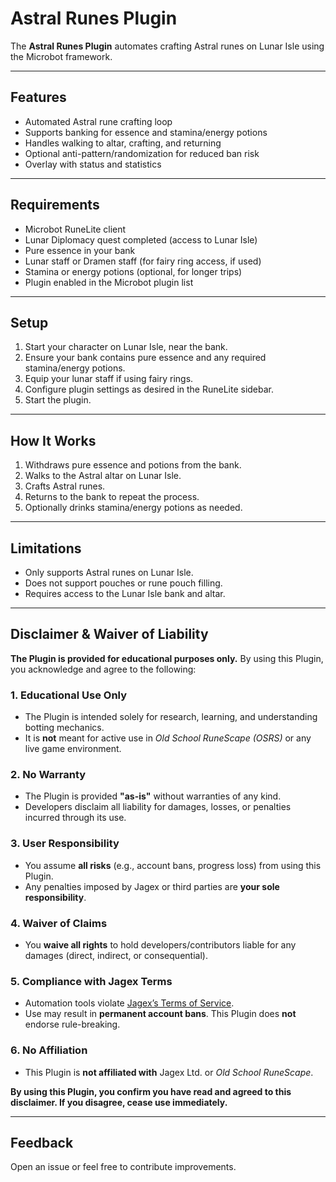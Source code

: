 ﻿# Astral Runes Plugin

The **Astral Runes Plugin** automates crafting Astral runes on Lunar Isle using the Microbot framework.

---

## Features

- Automated Astral rune crafting loop
- Supports banking for essence and stamina/energy potions
- Handles walking to altar, crafting, and returning
- Optional anti-pattern/randomization for reduced ban risk
- Overlay with status and statistics

---

## Requirements

- Microbot RuneLite client
- Lunar Diplomacy quest completed (access to Lunar Isle)
- Pure essence in your bank
- Lunar staff or Dramen staff (for fairy ring access, if used)
- Stamina or energy potions (optional, for longer trips)
- Plugin enabled in the Microbot plugin list

---

## Setup

1. Start your character on Lunar Isle, near the bank.
2. Ensure your bank contains pure essence and any required stamina/energy potions.
3. Equip your lunar staff if using fairy rings.
4. Configure plugin settings as desired in the RuneLite sidebar.
5. Start the plugin.

---

## How It Works

1. Withdraws pure essence and potions from the bank.
2. Walks to the Astral altar on Lunar Isle.
3. Crafts Astral runes.
4. Returns to the bank to repeat the process.
5. Optionally drinks stamina/energy potions as needed.

---

## Limitations

- Only supports Astral runes on Lunar Isle.
- Does not support pouches or rune pouch filling.
- Requires access to the Lunar Isle bank and altar.

---

## Disclaimer & Waiver of Liability

**The Plugin is provided for educational purposes only.** By using this Plugin, you acknowledge and agree to the following:

### 1. Educational Use Only
- The Plugin is intended solely for research, learning, and understanding botting mechanics.
- It is **not** meant for active use in *Old School RuneScape (OSRS)* or any live game environment.

### 2. No Warranty
- The Plugin is provided **"as-is"** without warranties of any kind.
- Developers disclaim all liability for damages, losses, or penalties incurred through its use.

### 3. User Responsibility
- You assume **all risks** (e.g., account bans, progress loss) from using this Plugin.
- Any penalties imposed by Jagex or third parties are **your sole responsibility**.

### 4. Waiver of Claims
- You **waive all rights** to hold developers/contributors liable for any damages (direct, indirect, or consequential).

### 5. Compliance with Jagex Terms
- Automation tools violate [Jagex’s Terms of Service](https://www.jagex.com/en-GB/terms).
- Use may result in **permanent account bans**. This Plugin does **not** endorse rule-breaking.

### 6. No Affiliation
- This Plugin is **not affiliated with** Jagex Ltd. or *Old School RuneScape*.

**By using this Plugin, you confirm you have read and agreed to this disclaimer. If you disagree, cease use immediately.**

---

## Feedback

Open an issue or feel free to contribute improvements.